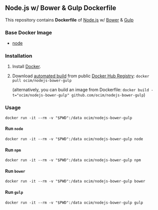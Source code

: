 ## Node.js w/ Bower & Gulp Dockerfile


This repository contains **Dockerfile** of [Node.js](http://nodejs.org/) w/ [Bower](http://bower.io/) & [Gulp](http://gulpjs.com/)

### Base Docker Image

* [node](https://hub.docker.com/_/node/)


### Installation

1. Install [Docker](https://www.docker.com/).

2. Download [automated build](https://hub.docker.com/u/ocim/nodejs-bower-gulp/) from public [Docker Hub Registry](https://hub.docker.com/): `docker pull ocim/nodejs-bower-gulp`

   (alternatively, you can build an image from Dockerfile: `docker build -t="ocim/nodejs-bower-gulp" github.com/ocim/nodejs-bower-gulp`)


### Usage

    docker run -it --rm -v "$PWD":/data ocim/nodejs-bower-gulp

#### Run `node`

    docker run -it --rm -v "$PWD":/data ocim/nodejs-bower-gulp node

#### Run `npm`

    docker run -it --rm -v "$PWD":/data ocim/nodejs-bower-gulp npm

#### Run `bower`

    docker run -it --rm -v "$PWD":/data ocim/nodejs-bower-gulp bower

#### Run `gulp`

    docker run -it --rm -v "$PWD":/data ocim/nodejs-bower-gulp gulp
